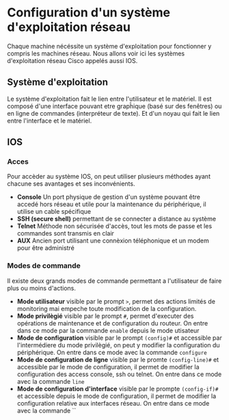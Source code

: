 # Configuration d'un système d'exploitation réseau

Chaque machine nécéssite un système d'exploitation pour fonctionner y compris les machines réseau. Nous allons voir ici les systèmes d'exploitation réseau Cisco appelés aussi IOS.

## Système d'exploitation

Le système d'exploitation fait le lien entre l'utilisateur et le matériel. Il est composé d'une interface pouvant etre grapĥique (basé sur des fenêtres) ou en ligne de commandes (interpréteur de texte). Et d'un noyau qui fait le lien entre l'interface et le matériel.

## IOS

### Acces

Pour accèder au système IOS, on peut utiliser plusieurs méthodes ayant chacune ses avantages et ses inconvénients.

* **Console** Un port physique de gestion d'un système pouvant être accedé hors réseau et utile pour la maintenance du périphérique, il utilise un cable spécifique
* **SSH (secure shell)** permettant de se connecter a distance au système
* **Telnet** Méthode non sécurisée d'accès, tout les mots de passe et les commandes sont transmis en clair
* **AUX** Ancien port utilisant une connèxion téléphonique et un modem pour être administré

### Modes de commande

Il existe deux grands modes de commande permettant a l'utilisateur de faire plus ou moins d'actions.

* **Mode utilisateur** visible par le prompt `>`, permet des actions limités de monitoring mai empeche toute modification de la configuration.
* **Mode privilègié** visible par le prompt `#`, permet d'executer des opérations de maintenance et de configuration du routeur. On entre dans ce mode par la commande `enable` depuis le mode utisateur
* **Mode de configuration** visible par le prompt `(config)#` et accessible par l'intermédiere du mode privilègié, on peut y modifier la configuration du périphérique. On entre dans ce mode avec la commande `configure`
* **Mode de configuration de ligne** visible par le promte `(config-line)#` et accessible par le mode de configuration, il permet de modifier la configuration des access console, ssh ou telnet. On entre dans ce mode avec la commande `line`
* **Mode de configuration d'interface** visible par le prompte `(config-if)#` et accessible depuis le mode de configuration, il permet de modifier la configuration relative aux interfaces réseau. On entre dans ce mode avec la commande ``
